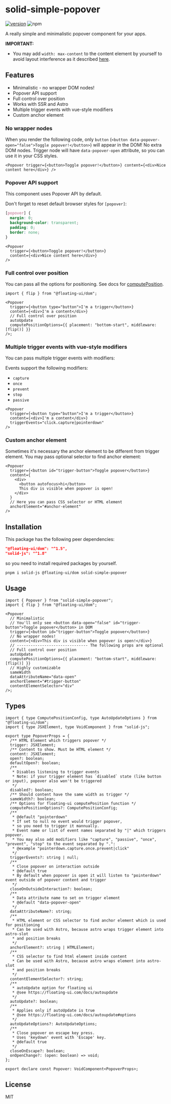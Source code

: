 # solid-simple-popover

[![version](https://img.shields.io/npm/v/solid-simple-popover?style=for-the-badge)](https://www.npmjs.com/package/solid-simple-popover)
![npm](https://img.shields.io/npm/dw/solid-simple-popover?style=for-the-badge)

A really simple and minimalistic popover component for your apps.

**IMPORTANT:**

- You may add `width: max-content` to the content element by yourself to avoid layout interference as it described [here](https://floating-ui.com/docs/computeposition#initial-layout).

## Features

- Minimalistic - no wrapper DOM nodes!
- Popover API support
- Full control over position
- Works with SSR and Astro
- Multiple trigger events with vue-style modifiers
- Custom anchor element

### No wrapper nodes

When you render the following code, only `button` (`<button data-popover-open="false">Toggle popover!</button>`) will appear in the DOM! No extra DOM nodes. Trigger node will have `data-popover-open` attribute, so you can use it in your CSS styles.

```tsx
<Popover trigger={<button>Toggle popover!</button>} content={<div>Nice content here</div>} />
```

### Popover API support

This component uses Popover API by default.

Don't forget to reset default browser styles for `[popover]`:

```css
[popover] {
  margin: 0;
  background-color: transparent;
  padding: 0;
  border: none;
}
```

```tsx
<Popover
  trigger={<button>Toggle popover!</button>}
  content={<div>Nice content here</div>}
/>
```

### Full control over position

You can pass all the options for positioning. See docs for [computePosition](https://floating-ui.com/docs/computePosition).

```tsx
import { flip } from "@floating-ui/dom";

<Popover
  trigger={<button type="button">I'm a trigger</button>}
  content={<div>I'm a content</div>}
  // Full control over position
  autoUpdate
  computePositionOptions={{ placement: "bottom-start", middleware: [flip()] }}
/>;
```

### Multiple trigger events with vue-style modifiers

You can pass multiple trigger events with modifiers:

Events support the following modifiers:

- `capture`
- `once`
- `prevent`
- `stop`
- `passive`

```tsx
<Popover
  trigger={<button type="button">I'm a trigger</button>}
  content={<div>I'm a content</div>}
  triggerEvents="click.capture|pointerdown"
/>
```

### Custom anchor element

Sometimes it's necessary the anchor element to be different from trigger element. You may pass optional selector to find anchor element:

```tsx
<Popover
  trigger={<button id="trigger-button">Toggle popover</button>}
  content={
    <div>
      <button autofocus>hi</button>
      This div is visible when popover is open!
    </div>
  }
  // Here you can pass CSS selector or HTML element
  anchorElement="#anchor-element"
/>
```

## Installation

This package has the following peer dependencies:

```json
"@floating-ui/dom": "^1.5",
"solid-js": "^1.8"
```

so you need to install required packages by yourself.

`pnpm i solid-js @floating-ui/dom solid-simple-popover`

## Usage

```tsx
import { Popover } from "solid-simple-popover";
import { flip } from "@floating-ui/dom";

<Popover
  // Minimalistic
  // You'll only see <button data-open="false" id="trigger-button">Toggle popover</button> in DOM
  trigger={<button id="trigger-button">Toggle popover</button>}
  // No wrapper nodes!
  content={<div>This div is visible when popover is open!</div>}
  // ------------------------------- The following props are optional
  // Full control over position
  autoUpdate
  computePositionOptions={{ placement: "bottom-start", middleware: [flip()] }}
  // Highly customizable
  sameWidth
  dataAttributeName="data-open"
  anchorElement="#trigger-button"
  contentElementSelector="div"
/>;
```

## Types

```tsx
import { type ComputePositionConfig, type AutoUpdateOptions } from "@floating-ui/dom";
import { type JSXElement, type VoidComponent } from "solid-js";

export type PopoverProps = {
  /** HTML Element which triggers popover */
  trigger: JSXElement;
  /** Content to show. Must be HTML element */
  content: JSXElement;
  open?: boolean;
  defaultOpen?: boolean;
  /**
   * Disables listening to trigger events
   * Note: if your trigger element has `disabled` state (like button or input), popover also won't be triggered
   */
  disabled?: boolean;
  /** Should content have the same width as trigger */
  sameWidth?: boolean;
  /** Options for floating-ui computePosition function */
  computePositionOptions?: ComputePositionConfig;
  /**
   * @default "pointerdown"
   * If set to null no event would trigger popover,
   * so you need to trigger it mannually.
   * Event name or list of event names separated by "|" which triggers popover.
   * You may also add modifiers like "capture", "passive", "once", "prevent", "stop" to the event separated by ".":
   * @example "pointerdown.capture.once.prevent|click"
   */
  triggerEvents?: string | null;
  /**
   * Close popover on interaction outside
   * @default true
   * By default when popover is open it will listen to "pointerdown" event outside of popover content and trigger
   */
  closeOnOutsideInteraction?: boolean;
  /**
   * Data attribute name to set on trigger element
   * @default "data-popover-open"
   */
  dataAttributeName?: string;
  /**
   * HTML element or CSS selector to find anchor element which is used for positioning
   * Can be used with Astro, because astro wraps trigger element into astro-slot
   * and position breaks
   */
  anchorElement?: string | HTMLElement;
  /**
   * CSS selector to find html element inside content
   * Can be used with Astro, because astro wraps element into astro-slot
   * and position breaks
   */
  contentElementSelector?: string;
  /**
   * autoUpdate option for floating ui
   * @see https://floating-ui.com/docs/autoupdate
   */
  autoUpdate?: boolean;
  /**
   * Applies only if autoUpdate is true
   * @see https://floating-ui.com/docs/autoupdate#options
   */
  autoUpdateOptions?: AutoUpdateOptions;
  /**
   * Close popover on escape key press.
   * Uses 'keydown' event with 'Escape' key.
   * @default true
   */
  closeOnEscape?: boolean;
  onOpenChange?: (open: boolean) => void;
};

export declare const Popover: VoidComponent<PopoverProps>;
```

## License

MIT

